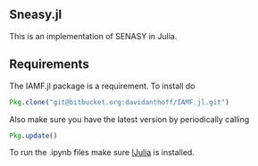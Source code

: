 ## Sneasy.jl

This is an implementation of SENASY in Julia.

## Requirements

The IAMF.jl package is a requirement. To install do

````jl
Pkg.clone("git@bitbucket.org:davidanthoff/IAMF.jl.git")
````

Also make sure you have the latest version by periodically calling

````jl
Pkg.update()
````

To run the .ipynb files make sure [IJulia](https://github.com/JuliaLang/IJulia.jl) is installed.
